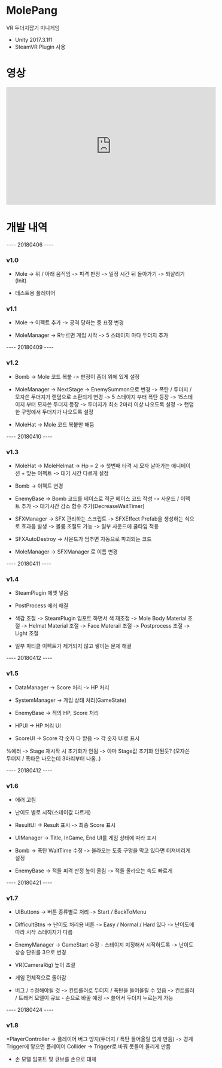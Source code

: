 # MolePang
VR 두더지잡기 미니게임 
- Unity 2017.3.1f1
- SteamVR Plugin 사용

# 영상

<iframe width="560" height="315" src="https://www.youtube.com/embed/KFwt_NotHz0" frameborder="0" gesture="media" allowfullscreen=""></iframe>

# 개발 내역
---- 20180406 ----
### v1.0 
* Mole
-> 위 / 아래 움직임
-> 피격 판정
-> 일정 시간 뒤 돌아가기
-> 되살리기(Init)

* 테스트용 플레이어

### v1.1
* Mole
-> 이펙트 추가
-> 공격 당하는 중 표정 변경

* MoleManager
-> R누르면 게임 시작
-> 5 스테이지 마다 두더지 추가


---- 20180409 ----
### v1.2
* Bomb
-> Mole 코드 복붙
-> 판정이 좀더 위에 있게 설정

* MoleManager
-> NextStage -> EnemySummon으로 변경
-> 폭탄 / 두더지 / 모자쓴 두더지가 랜덤으로 소환되게 변경
-> 5 스테이지 부터 폭탄 등장
-> 15스테이지 부터 모자쓴 두더지 등장
-> 두더지가 최소 2마리 이상 나오도록 설정
-> 랜덤한 구멍에서 두더지가 나오도록 설정

* MoleHat
-> Mole 코드 복붙만 해둠


---- 20180410 ----
### v1.3
* MoleHat -> MoleHelmat
-> Hp = 2
-> 첫번째 타격 시 모자 날아가는 애니메이션 + 맞는 이펙트
-> 대기 시간 다르게 설정

* Bomb
-> 이펙트 변경

* EnemyBase
-> Bomb 코드를 베이스로 적군 베이스 코드 작성
-> 사운드 / 이펙트 추가
-> 대기시간 감소 함수 추가(DecreaseWaitTimer)

* SFXManager
-> SFX 관리하는 스크립트
-> SFXEffect Prefab을 생성하는 식으로 효과음 발생
-> 볼륨 조절도 가능
-> 일부 사운드에 쿨타임 적용

* SFXAutoDestroy
-> 사운드가 멈추면 자동으로 파괴되는 코드

* MoleManager -> SFXManager 로 이름 변경



---- 20180411 ----
### v1.4
* SteamPlugin 에셋 넣음

* PostProcess 에러 해결

* 색감 조절 -> SteamPlugin 임포트 하면서 색 재조정
-> Mole Body Material 조절
-> Helmat Material 조절
-> Face Materail 조절
-> Postprocess 조절
-> Light 조절

* 일부 파티클 이펙트가 제거되지 않고 쌓이는 문제 해결




---- 20180412 ----
### v1.5
* DataManager
-> Score 처리
-> HP 처리

* SystemManager
-> 게임 상태 처리(GameState)

* EnemyBase
-> 적의 HP, Score 처리

* HPUI
-> HP 처리 UI

* ScoreUI
-> Score 각 숫자 다 받음
-> 각 숫자 UI로 표시

%에러
-> Stage 재시작 시 초기화가 안됨 -> 아마 Stage값 초기화 안된듯?
(모자쓴 두더지 / 폭타은 나오는데 3마리부터 나옴..)



---- 20180412 ----
### v1.6
* 에러 고침

* 난이도 별로 시작(스테이값 다르게)

* ResultUI
-> Result 표시
-> 최종 Score 표시

* UIManager
-> Title, InGame, End UI를 게임 상태에 따라 표시

* Bomb
-> 폭탄 WaitTime 수정
-> 올라오는 도중 구멍을 막고 있다면 터져버리게 설정

* EnemyBase
-> 적들 피격 판정 높이 올림
-> 적들 올라오는 속도 빠르게



---- 20180421 ----
### v1.7
* UIButtons
-> 버튼 종류별로 처리
-> Start / BackToMenu

* DifficultBtns
-> 난이도 처리용 버튼
-> Easy / Normal / Hard 있다
-> 난이도에따라 시작 스테이지가 다름

* EnemyManager
-> GameStart 수정 - 스테이지 지정해서 시작하도록
-> 난이도 상승 단위를 3으로 변경

* VR(CameraRig) 높이 조절

* 게임 전체적으로 돌아감

* 버그 / 수정해야될 것
-> 컨트롤러로 두더지 / 폭탄을 들어올릴 수 있음
-> 컨트롤러 / 트레커 모델이 큐브 - 손으로 바꿀 예정
-> 쓸어서 두더지 누르는게 가능



---- 20180424 ----
### v1.8
*PlayerController
-> 플레이어 버그 방지(두더지 / 폭탄 들어올릴 없게 만듬)
-> 경계 Trigger에 닿으면 플레이어 Collider -> Trigger로 바꿔 못들어 올리게 만듬

* 손 모델 임포트 및 큐브를 손으로 대체